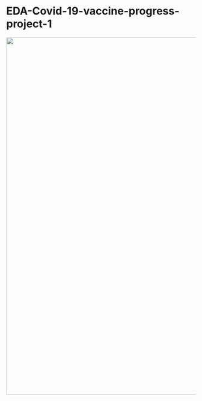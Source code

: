 # EDA-Covid-19-vaccine-progress-project-1

<img src="https://www.skynewsarabia.com/images/v1/2021/05/13/1437201/800/450/1-1437201.jpg" width="950">
